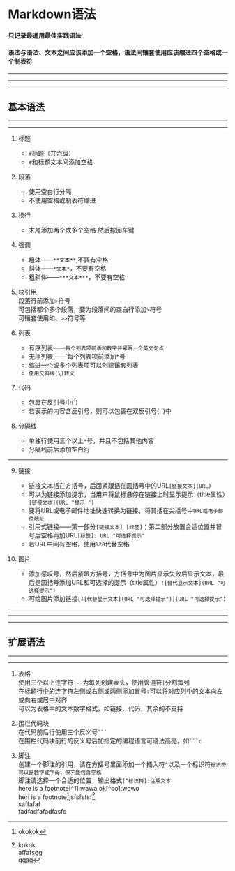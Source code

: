 # **Markdown语法**  
 
#### 只记录最通用最佳实践语法  
  
#### 语法与语法、文本之间应该添加一个空格，语法间镶套使用应该缩进四个空格或一个制表符

****** 
******
******
    
## **基本语法**  
  
******
******  

1. 标题  
	* `#`标题（共六级）  
	* `#`和标题文本间添加空格  

2. 段落  
	* 使用空白行分隔  
	* 不使用空格或制表符缩进  

3. 换行  
	* 末尾添加两个或多个空格 然后按回车键  

4. 强调  
	* 粗体——`**文本**`,不要有空格  
	* 斜体——`*文本*`，不要有空格  
	* 粗斜体——`***文本***`，不要有空格  

5. 块引用  
	段落行前添加`>`符号  
	可包括都个多个段落，要为段落间的空白行添加`>`符号  
	可镶套使用如、`>>`符号等  

6. 列表    
	* 有序列表——`每个列表项前添加数字并紧跟一个英文句点`  
	* 无序列表——`每个列表项前添加*号   
	* 缩进一个或多个列表项可以创建镶套列表  
	* `使用反斜线(\)转义`  

7. 代码  
	* 包裹在反引号中(`)  
	* 若表示的内容含反引号，则可以包裹在双反引号(``)中    

8. 分隔线  
	* 单独行使用三个以上`*`号，并且不包括其他内容  
	* 分隔线前后添加空白行 
 
******

9. 链接  
	* 链接文本括在方括号，后面紧跟括在圆括号中的URL`[链接文本](URL)`  
	* 可以为链接添加提示，当用户将鼠标悬停在链接上时显示提示（title属性）`[链接文本](URL "提示 ")`   
	* 要将URL或电子邮件地址快速转换为链接，将其括在尖括号中`URL或电子邮件地址`   
	* 引用式链接——第一部分`[链接文本] [标签]`；第二部分放置合适位置并冒号后空格再加URL`[标签]: URL "可选择提示"`  
	* 若URL中间有空格，使用`%20`代替空格  

10. 图片  
	* 添加感叹号，然后紧跟方括号，方括号中为图片显示失败后显示文本，最后是圆括号添加URL和可选择的提示（title属性）`![替代显示文本](URL "可选择提示")`    
	* 可给图片添加链接`[![代替显示文本](URL "可选择提示")](URL "可选择提示")`  


******
****** 
******

## **扩展语法**  

******
******  

1. 表格  
	使用三个以上连字符`---`为每列创建表头，使用管道符`|`分割每列   
	在标题行中的连字符左侧或右侧或两侧添加冒号`:`可以将对应列中的文本向左或向右或居中对齐   
	可以为表格中的文本数字格式，如链接、代码，其余的不支持	  

2. 围栏代码块  
	在代码前后行使用三个反义号`` ``` ``  
	在围栏代码块前行的反义号后加指定的编程语言可语法高亮，如`` ```c ``  

3. 脚注  
	创建一个脚注的引用，请在方括号里面添加一个插入符`^`以及一个标识符`标识符可以是数字或字母，但不能包含空格`  
	脚注请选择一个合适的位置，输出格式`[^标识符]:注解文本`   
here is a footnote[^1]:wawa,ok[^oo]:wowo    
heri is a footnote[^a],sfsfsfsf[^y]  
saffafaf   
fadfadfafadfasfd  
[^a]: okokok  
[^y]: kokok  
affafsgg  
ggag  
    
     	

















